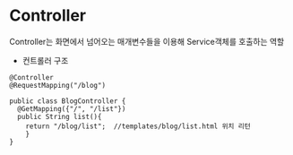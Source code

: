 # Controller

Controller는 화면에서 넘어오는 매개변수들을 이용해 Service객체를 호출하는 역할

- 컨트롤러 구조
```
@Controller
@RequestMapping("/blog")

public class BlogController {
  @GetMapping({"/", "/list"})
  public String list(){
    return "/blog/list";  //templates/blog/list.html 위치 리턴
    }
}    
```
